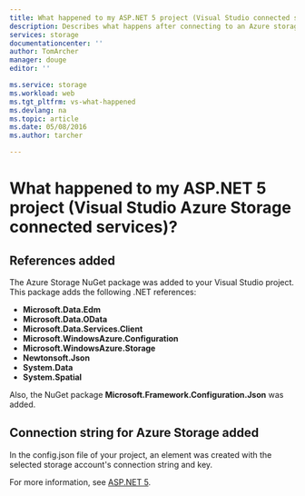 ```yaml
---
title: What happened to my ASP.NET 5 project (Visual Studio connected services) | Microsoft Azure Storage
description: Describes what happens after connecting to an Azure storage account in a Visual Studio ASP.NET 5 project using Visual Studio connected services
services: storage
documentationcenter: ''
author: TomArcher
manager: douge
editor: ''

ms.service: storage
ms.workload: web
ms.tgt_pltfrm: vs-what-happened
ms.devlang: na
ms.topic: article
ms.date: 05/08/2016
ms.author: tarcher

---
```

# What happened to my ASP.NET 5 project (Visual Studio Azure Storage connected services)?
## References added
The Azure Storage NuGet package was added to your Visual Studio project.  
This package adds the following .NET references:

* **Microsoft.Data.Edm**
* **Microsoft.Data.OData**
* **Microsoft.Data.Services.Client**
* **Microsoft.WindowsAzure.Configuration**
* **Microsoft.WindowsAzure.Storage**
* **Newtonsoft.Json**
* **System.Data**
* **System.Spatial**

Also, the NuGet package **Microsoft.Framework.Configuration.Json** was added.

## Connection string for Azure Storage added
In the config.json file of your project, an element was created with the selected storage account's connection string and key.

For more information, see [ASP.NET 5](http://www.asp.net/vnext).

